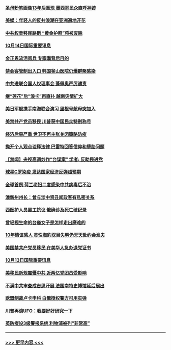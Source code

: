 #### [圣母粉笔画像13年后重现 墨西哥民众直呼神迹](../pages/prog202/a102962929.md?t=10142002) 
#### [美媒：年轻人的反共浪潮在亚洲遍地开花](../pages/prog202/a102962992.md?t=10142002) 
#### [中共权贵移民路断 “黄金护照”将被废除](../pages/prog202/a102962978.md?t=10142002) 
#### [10月14日国际重要讯息](../pages/prog202/a102962898.md?t=10142002) 
#### [金正恩流泪阅兵 专家曝背后目的](../pages/prog202/a102962916.md?t=10142002) 
#### [禁会客管制出入口 韩国釜山医院仍爆群聚感染](../pages/prog202/a102962908.md?t=10142002) 
#### [中共进联合国人权理事会 蓬佩奥严厉谴责](../pages/prog202/a102962842.md?t=10142002) 
#### [继“莲花”后“浪卡”再直扑 越南灾情扩大](../pages/prog202/a102962837.md?t=10142002) 
#### [美日军舰携手南海联合演习 里根号航母突加入](../pages/prog202/a102962772.md?t=10142002) 
#### [美禁共产党员移民 川普获中国民众特别称号](../pages/prog202/a102962776.md?t=10142002) 
#### [经济后果严重 世卫不再主张关闭策略防疫](../pages/prog202/a102962669.md?t=10142002) 
#### [抛开个人观点诠释法律 巴雷特回答信仰和堕胎问题](../pages/prog202/a102962526.md?t=10142002) 
#### [【禁闻】央视高调炒作“台谍案” 学者: 反助民进党](../pages/prog202/a102962615.md?t=10142002) 
#### [球星C罗染疫 发达国家经济反弹超预期](../pages/prog202/a102962613.md?t=10142002) 
#### [全球首例 荷兰老妇二度感染中共病毒后不治](../pages/prog202/a102962459.md?t=10142002) 
#### [澳新州州长：曾与涉中资丑闻政客有私密关系](../pages/prog202/a102962472.md?t=10142002) 
#### [西医护人员罢工抗议 俄确诊及死亡破纪录](../pages/prog202/a102962446.md?t=10142002) 
#### [曾轻视生命的台裔女子是怎样走出磨难的](../pages/prog202/a102962442.md?t=10142002) 
#### [10年情谊感人 灵性海豹双目失明仍天天赴约会渔夫](../pages/prog202/a102961555.md?t=10142002) 
#### [美国禁共产党员移民 在美华人急办退党证书](../pages/prog202/a102962216.md?t=10142002) 
#### [10月13日国际重要讯息](../pages/prog202/a102962200.md?t=10142002) 
#### [美移民新规震慑中共 近两亿党团员受影响](../pages/prog202/a102962187.md?t=10142002) 
#### [不满中共审查成吉思汗展 法国南特史博馆延后展出](../pages/prog202/a102962168.md?t=10142002) 
#### [欧盟制裁卢卡申科 白俄授权警方可用实弹](../pages/prog202/a102962133.md?t=10142002) 
#### [川普再谈UFO：我要好好研究一下](../pages/prog202/a102962087.md?t=10142002) 
#### [英防疫设3级警报系统  利物浦被列“非常高”](../pages/prog202/a102962057.md?t=10142002) 

----
#### [ >>> 更早内容 <<< ](../indexes/prog202-earlier.md)
